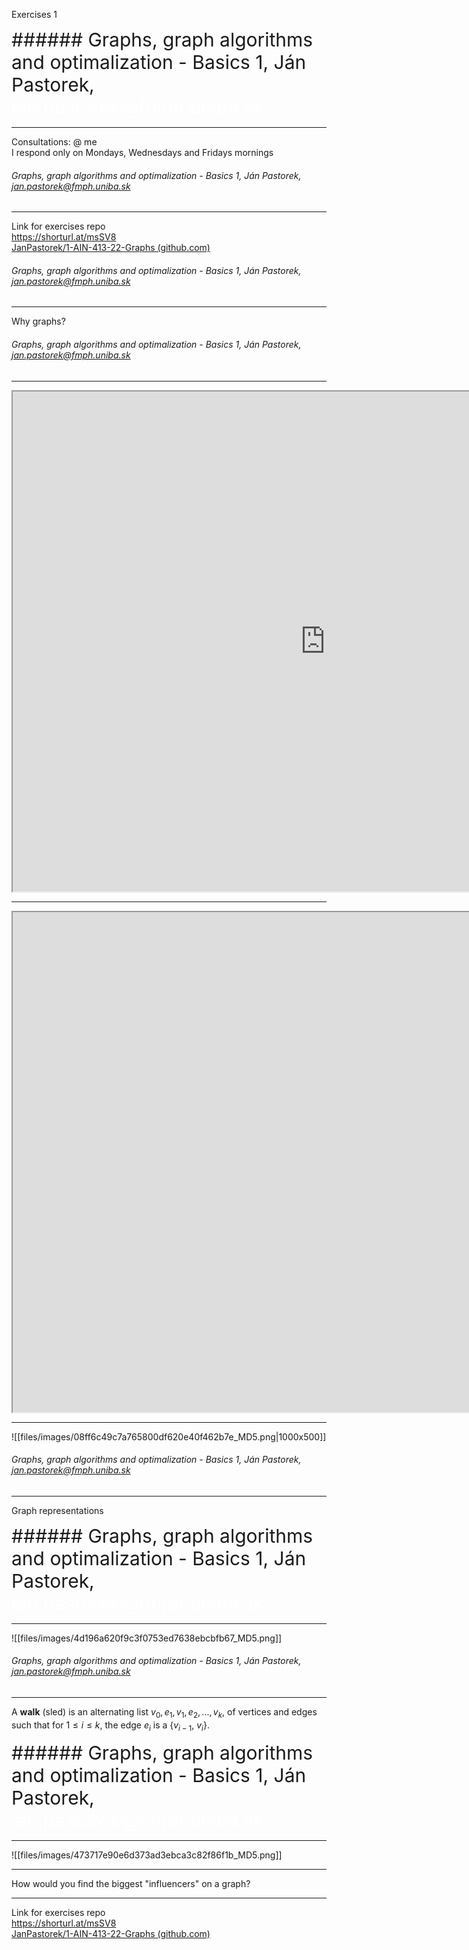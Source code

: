 
Exercises 1

<grid drag="100 6" drop="bottom" bg="#00466e" style="font-size:30px">
######  Graphs, graph algorithms and optimalization - Basics 1, Ján Pastorek, <a style="color: white">jan.pastorek@fmph.uniba.sk</a>
<!-- element style="font-weight:300; color: white" -->
</grid>


---

Consultations: @ me <br>
I respond only on Mondays, Wednesdays and Fridays mornings
<grid drag="100 6" drop="bottom" bg="#00466e" style="font-size:30px">
######  Graphs, graph algorithms and optimalization - Basics 1, Ján Pastorek, <a style="color: white">jan.pastorek@fmph.uniba.sk</a>
<!-- element style="font-weight:300; color: white" -->
</grid>


---

Link for exercises repo <br>
https://shorturl.at/msSV8 <br>
[JanPastorek/1-AIN-413-22-Graphs (github.com)](https://github.com/JanPastorek/1-AIN-413-22-Graphs)
<grid drag="100 6" drop="bottom" bg="#00466e" style="font-size:30px">
######  Graphs, graph algorithms and optimalization - Basics 1, Ján Pastorek, <a style="color: white">jan.pastorek@fmph.uniba.sk</a>
<!-- element style="font-weight:300; color: white" -->
</grid>


---

Why graphs?
<grid drag="100 6" drop="bottom" bg="#00466e" style="font-size:30px">
######  Graphs, graph algorithms and optimalization - Basics 1, Ján Pastorek, <a style="color: white">jan.pastorek@fmph.uniba.sk</a>
<!-- element style="font-weight:300; color: white" -->
</grid>


---


<iframe src="https://alex-hh.github.io/philgraph/graph/" width=1000px height=800px></iframe>



---

<iframe src="https://chart-studio.plotly.com/~andreiarog/8/network-of-brain-3d-visualization/#/" width=1600px height=800px></iframe>


---

![[files/images/08ff6c49c7a765800df620e40f462b7e_MD5.png|1000x500]]
<grid drag="100 6" drop="bottom" bg="#00466e" style="font-size:30px">
######  Graphs, graph algorithms and optimalization - Basics 1, Ján Pastorek, <a style="color: white">jan.pastorek@fmph.uniba.sk</a>
<!-- element style="font-weight:300; color: white" -->
</grid>

---

Graph representations

<grid drag="100 6" drop="bottom" bg="#00466e" style="font-size:30px">
######  Graphs, graph algorithms and optimalization - Basics 1, Ján Pastorek, <a style="color: white">jan.pastorek@fmph.uniba.sk</a>
<!-- element style="font-weight:300; color: white" -->
</grid>


---

![[files/images/4d196a620f9c3f0753ed7638ebcbfb67_MD5.png]]
<grid drag="100 6" drop="bottom" bg="#00466e" style="font-size:30px">
######  Graphs, graph algorithms and optimalization - Basics 1, Ján Pastorek, <a style="color: white">jan.pastorek@fmph.uniba.sk</a>
<!-- element style="font-weight:300; color: white" -->
</grid>

---

A **walk** (sled) is an alternating list ${} v_{0}, e_{1}, v_{1}, e_{2}, . .. , v_{k} {}$, of vertices and edges such that for ${} 1 ≤ i ≤ k$, the edge ${} e_{i} {}$  is  a  {$v_{i-1} {}$, ${} v_{i} {}$}. 

<grid drag="100 6" drop="bottom" bg="#00466e" style="font-size:30px">
######  Graphs, graph algorithms and optimalization - Basics 1, Ján Pastorek, <a style="color: white">jan.pastorek@fmph.uniba.sk</a>
<!-- element style="font-weight:300; color: white" -->
</grid>


---

![[files/images/473717e90e6d373ad3ebca3c82f86f1b_MD5.png]]


---

How would you find the biggest "influencers" on a graph? 


---

Link for exercises repo <br>
https://shorturl.at/msSV8 <br>
[JanPastorek/1-AIN-413-22-Graphs (github.com)](https://github.com/JanPastorek/1-AIN-413-22-Graphs)
